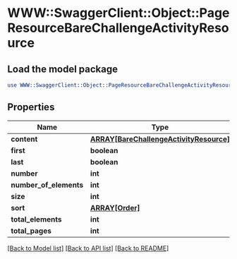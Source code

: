 # WWW::SwaggerClient::Object::PageResourceBareChallengeActivityResource

## Load the model package
```perl
use WWW::SwaggerClient::Object::PageResourceBareChallengeActivityResource;
```

## Properties
Name | Type | Description | Notes
------------ | ------------- | ------------- | -------------
**content** | [**ARRAY[BareChallengeActivityResource]**](BareChallengeActivityResource.md) |  | [optional] 
**first** | **boolean** |  | [optional] 
**last** | **boolean** |  | [optional] 
**number** | **int** |  | [optional] 
**number_of_elements** | **int** |  | [optional] 
**size** | **int** |  | [optional] 
**sort** | [**ARRAY[Order]**](Order.md) |  | [optional] 
**total_elements** | **int** |  | [optional] 
**total_pages** | **int** |  | [optional] 

[[Back to Model list]](../README.md#documentation-for-models) [[Back to API list]](../README.md#documentation-for-api-endpoints) [[Back to README]](../README.md)


